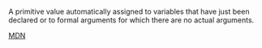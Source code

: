 A primitive value automatically assigned to variables that have just been declared or to formal arguments for which there are no actual arguments.

[MDN](https://developer.mozilla.org/en-US/docs/Web/JavaScript/Reference/Global_Objects/undefined)